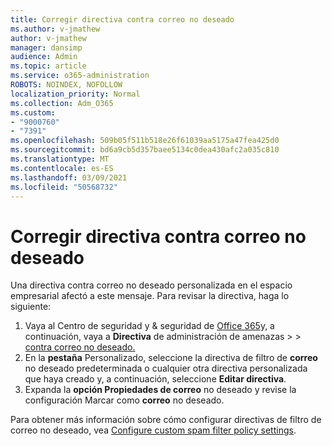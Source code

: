 ```yaml
---
title: Corregir directiva contra correo no deseado
ms.author: v-jmathew
author: v-jmathew
manager: dansimp
audience: Admin
ms.topic: article
ms.service: o365-administration
ROBOTS: NOINDEX, NOFOLLOW
localization_priority: Normal
ms.collection: Adm_O365
ms.custom:
- "9000760"
- "7391"
ms.openlocfilehash: 509b05f511b518e26f61039aa5175a47fea425d0
ms.sourcegitcommit: bd6a9cb5d357baee5134c0dea430afc2a035c810
ms.translationtype: MT
ms.contentlocale: es-ES
ms.lasthandoff: 03/09/2021
ms.locfileid: "50568732"
---
```

# <a name="fix-anti-spam-policy"></a>Corregir directiva contra correo no deseado

Una directiva contra correo no deseado personalizada en el espacio empresarial afectó a este mensaje. Para revisar la directiva, haga lo siguiente:

1. Vaya al Centro de seguridad y & seguridad de [Office 365](https://go.microsoft.com/fwlink/p/?linkid=2077143)y, a continuación, vaya a **Directiva** de administración de amenazas  >    >  [contra correo no deseado.](https://go.microsoft.com/fwlink/?linkid=2101518)
2. En la **pestaña** Personalizado, seleccione la directiva de filtro de **correo** no deseado predeterminada o cualquier otra directiva personalizada que haya creado y, a continuación, seleccione **Editar directiva**.
3. Expanda la **opción Propiedades de correo** no deseado y revise la configuración Marcar como **correo** no deseado.

Para obtener más información sobre cómo configurar directivas de filtro de correo no deseado, vea [Configure custom spam filter policy settings](https://go.microsoft.com/fwlink/?linkid=2101054).
